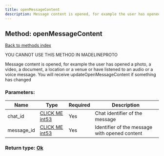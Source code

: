 ```yaml
---
title: openMessageContent
description: Message content is opened, for example the user has opened a photo, a video, a document, a location or a venue or have listened to an audio or a voice message. You will receive updateOpenMessageContent if something has changed
---
```

## Method: openMessageContent  
[Back to methods index](index.md)


YOU CANNOT USE THIS METHOD IN MADELINEPROTO


Message content is opened, for example the user has opened a photo, a video, a document, a location or a venue or have listened to an audio or a voice message. You will receive updateOpenMessageContent if something has changed

### Parameters:

| Name     |    Type       | Required | Description |
|----------|---------------|----------|-------------|
|chat\_id|[CLICK ME int53](../types/int53.md) | Yes|Chat identifier of the message|
|message\_id|[CLICK ME int53](../types/int53.md) | Yes|Identifier of the message with opened content|


### Return type: [Ok](../types/Ok.md)

